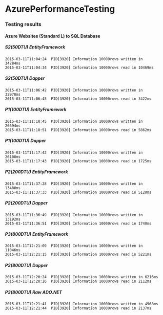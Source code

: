 # AzurePerformanceTesting

### Testing results

#### Azure Websites (Standard L) to SQL Database

##### S2(50DTU) EntityFramework
```
2015-03-11T11:04:24  PID[3920] Information 10000rows written in 34284ms
2015-03-11T11:04:34  PID[3920] Information 10000rows read in 10469ms
```

##### S2(50DTU) Dapper
```
2015-03-11T11:06:42  PID[3920] Information 10000rows written in 32970ms
2015-03-11T11:06:45  PID[3920] Information 10000rows read in 3422ms
```

##### P1(100DTU) EntityFramework
```
2015-03-11T11:18:45  PID[3920] Information 10000rows written in 26694ms
2015-03-11T11:18:51  PID[3920] Information 10000rows read in 5862ms
```

##### P1(100DTU) Dapper
```
2015-03-11T11:17:42  PID[3920] Information 10000rows written in 26100ms
2015-03-11T11:17:43  PID[3920] Information 10000rows read in 1725ms
```

##### P2(200DTU) EntityFramework
```
2015-03-11T11:37:28  PID[3920] Information 10000rows written in 13480ms
2015-03-11T11:37:33  PID[3920] Information 10000rows read in 5120ms
```

##### P2(200DTU) Dapper
```
2015-03-11T11:36:49  PID[3920] Information 10000rows written in 13192ms
2015-03-11T11:36:51  PID[3920] Information 10000rows read in 1740ms
```

##### P3(800DTU) EntityFramework
```
2015-03-11T12:21:09  PID[3920] Information 10000rows written in 11046ms
2015-03-11T12:21:15  PID[3920] Information 10000rows read in 5221ms
```

##### P3(800DTU) Dapper
```
2015-03-11T12:20:24  PID[3920] Information 10000rows written in 6216ms
2015-03-11T12:20:26  PID[3920] Information 10000rows read in 2112ms
```

##### P3(800DTU) Raw ADO.NET
```
2015-03-11T12:21:41  PID[3920] Information 10000rows written in 4968ms
2015-03-11T12:21:44  PID[3920] Information 10000rows read in 2137ms
```
